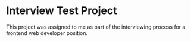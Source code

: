 # Interview Test Project

This project was assigned to me as part of the interviewing process for a frontend web developer position.
